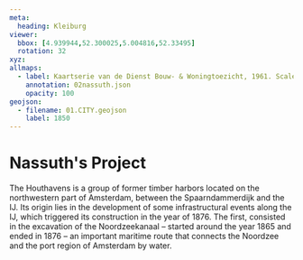 ```yaml
---
meta:
  heading: Kleiburg
viewer:
  bbox: [4.939944,52.300025,5.004816,52.33495]
  rotation: 32
xyz:
allmaps:
  - label: Kaartserie van de Dienst Bouw- & Woningtoezicht, 1961. Scale 1:25000. Stadsarchief Amsterdam.
    annotation: 02nassuth.json
    opacity: 100
geojson:
  - filename: 01.CITY.geojson
    label: 1850
---
```

# Nassuth's Project
The Houthavens is a group of former timber harbors located on the northwestern part of Amsterdam, between the Spaarndammerdijk and the IJ. Its origin lies in the development of some infrastructural events along the IJ, which triggered its construction in the year of 1876. The first, consisted in the excavation of the Noordzeekanaal – started around the year 1865 and ended in 1876 – an important maritime route that connects the Noordzee and the port region of Amsterdam by water. 
